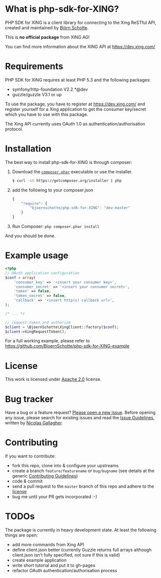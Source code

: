 # What is php-sdk-for-XING?

PHP SDK for XING is a client library for connecting to the Xing ReSTful API, created and maintained by [Björn Schotte](http://twitter.com/BjoernSchotte).

This is **no official package** from XING AG!

You can find more information about the XING API at https://dev.xing.com/

# Requirements

PHP SDK for XING requires at least PHP 5.3 and the following packages:

  * symfony/http-foundation V2.2.*@dev
  * guzzle/guzzle V3.1 or up

To use the package, you have to register at https://dev.xing.com/ and register
yourself for a Xing application to get the consumer key/secret which you have to
use with this package.

The Xing API currently uses OAuth 1.0 as authentication/authorisation protocol.

# Installation

The best way to install php-sdk-for-XING is through composer:

1. Download the [`composer.phar`](https://getcomposer.org/composer.phar) executable or use the installer.

    ``` sh
    $ curl -sS https://getcomposer.org/installer | php
    ```

2. add the following to your composer.json

    ``` javascript
    {
        "require": {
        	"bjoernschotte/php-sdk-for-XING": "dev-master"
        }
    }
    ```

3. Run Composer: `php composer.phar install`

And you should be done.

# Example usage

```php
<?php
// OAuth application configuration
$conf = array(
    'consumer_key' => '<insert your consumer key>',
    'consumer_secret' => '<insert your consumer secret>',
    'token' => false,
    'token_secret' => false,
    'callback' => '<insert http(s) callback url>',
);

/* ... */

// request token and authorize
$client = \BjoernSchotte\XingClient::factory($conf);
$client->XingRequestToken();
```

For a full working example, please refer to https://github.com/BjoernSchotte/php-sdk-for-XING-example

# License

This work is licensed under [Apache 2.0](LICENSE) license.

# Bug tracker

Have a bug or a feature request? [Please open a new issue](https://github.com/BjoernSchotte/php-sdk-for-XING/issues). Before opening any issue, please search for existing issues and read the [Issue Guidelines](https://github.com/necolas/issue-guidelines), written by [Nicolas Gallagher](https://github.com/necolas/).

# Contributing

If you want to contribute:

  * fork this repo, clone into & configure your upstreams
  * create a branch `feature/featurename` or `bug/bugname` (see details at the generic [Contributing Guidelines](https://github.com/necolas/issue-guidelines))
  * code & commit
  * send a pull request to the `master` branch of this repo and adhere to the [license](LICENSE)
  * bug me until your PR gets incorporated :-)

# TODOs

The package is currently in heavy development state. At least the following things are open:

  * add more commands from Xing API
  * define client.json better (currently Guzzle returns full arrays although client.json isn't fully specified, not sure if this is valid)
  * create example application
  * write short tutorial and put it to gh-pages
  * refactor OAuth authentication/authorisation process
